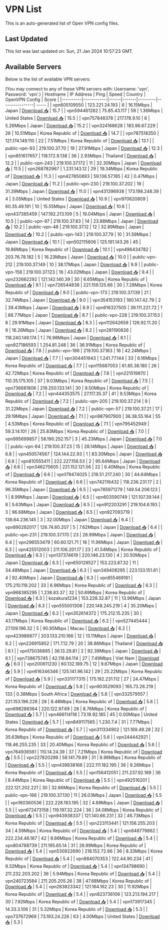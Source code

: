 # VPN List

This is an auto-generated list of Open VPN config files.

## Last Updated

This list was last updated on: Sun, 21 Jan 2024 10:57:23 GMT.

## Available Servers

Below is the list of available VPN servers:

(You may connect to any of these VPN servers with: Username: 'vpn', Password: 'vpn'.)
| Hostname | IP Address | Ping | Speed | Country | OpenVPN Config | Score |
|----------|------------|------|-------|---------|----------------| ----- |
| vpn605109550 | 123.221.24.193 | 8 | 16.15Mbps | Japan | [Download 📥](./configs/server_0_JP.ovpn) | 15.7 |
| vpn594461282 | 75.85.43.117 | 59 | 1.36Mbps | United States | [Download 📥](./configs/server_1_US.ovpn) | 15.5 |
| vpn757848378 | 217.178.9.10 | 8 | 5.26Mbps | Japan | [Download 📥](./configs/server_2_JP.ovpn) | 15.2 |
| vpn324168628 | 183.96.67.229 | 26 | 10.51Mbps | Korea Republic of | [Download 📥](./configs/server_3_KR.ovpn) | 14.7 |
| vpn787518350 | 121.174.149.110 | 22 | 7.51Mbps | Korea Republic of | [Download 📥](./configs/server_4_KR.ovpn) | 13.1 |
| public-vpn-93 | 219.100.37.70 | 19 | 27.91Mbps | Japan | [Download 📥](./configs/server_5_JP.ovpn) | 12.3 |
| vpn851617657 | 118.172.9.138 | 36 | 2.93Mbps | Thailand | [Download 📥](./configs/server_6_TH.ovpn) | 12.2 |
| public-vpn-243 | 219.100.37.172 | 11 | 32.30Mbps | Japan | [Download 📥](./configs/server_7_JP.ovpn) | 11.5 |
| vpn268782967 | 1.231.143.12 | 29 | 19.34Mbps | Korea Republic of | [Download 📥](./configs/server_8_KR.ovpn) | 11.3 |
| vpn427850893 | 59.136.57.185 | 42 | 0.47Mbps | Japan | [Download 📥](./configs/server_9_JP.ovpn) | 11.2 |
| public-vpn-230 | 219.100.37.202 | 19 | 31.39Mbps | Japan | [Download 📥](./configs/server_10_JP.ovpn) | 11.0 |
| vpn431396938 | 173.198.248.39 | 4 | 3.05Mbps | United States | [Download 📥](./configs/server_11_US.ovpn) | 10.9 |
| vpn970620809 | 60.35.49.191 | 10 | 15.55Mbps | Japan | [Download 📥](./configs/server_12_JP.ovpn) | 10.6 |
| vpn437385459 | 147.192.213.109 | 5 | 19.04Mbps | Japan | [Download 📥](./configs/server_13_JP.ovpn) | 10.5 |
| public-vpn-97 | 219.100.37.83 | 14 | 23.88Mbps | Japan | [Download 📥](./configs/server_14_JP.ovpn) | 10.2 |
| public-vpn-48 | 219.100.37.12 | 12 | 32.89Mbps | Japan | [Download 📥](./configs/server_15_JP.ovpn) | 10.2 |
| public-vpn-143 | 219.100.37.79 | 10 | 31.59Mbps | Japan | [Download 📥](./configs/server_16_JP.ovpn) | 10.1 |
| vpn502115606 | 125.191.143.26 | 45 | 19.86Mbps | Korea Republic of | [Download 📥](./configs/server_17_KR.ovpn) | 10.1 |
| vpn496434782 | 203.76.78.182 | 5 | 16.23Mbps | Japan | [Download 📥](./configs/server_18_JP.ovpn) | 10.0 |
| public-vpn-212 | 219.100.37.149 | 10 | 38.17Mbps | Japan | [Download 📥](./configs/server_19_JP.ovpn) | 9.9 |
| public-vpn-158 | 219.100.37.123 | 16 | 43.02Mbps | Japan | [Download 📥](./configs/server_20_JP.ovpn) | 9.4 |
| vpn232682292 | 121.142.140.39 | 30 | 6.65Mbps | Korea Republic of | [Download 📥](./configs/server_21_KR.ovpn) | 9.1 |
| vpn726544838 | 221.159.125.66 | 30 | 7.28Mbps | Korea Republic of | [Download 📥](./configs/server_22_KR.ovpn) | 9.0 |
| public-vpn-173 | 219.100.37.139 | 21 | 32.74Mbps | Japan | [Download 📥](./configs/server_23_JP.ovpn) | 9.0 |
| vpn354153193 | 180.147.42.79 | 2 | 39.43Mbps | Japan | [Download 📥](./configs/server_24_JP.ovpn) | 8.9 |
| vpn616327505 | 39.111.221.72 | 1 | 88.77Mbps | Japan | [Download 📥](./configs/server_25_JP.ovpn) | 8.7 |
| public-vpn-228 | 219.100.37.153 | 8 | 29.91Mbps | Japan | [Download 📥](./configs/server_26_JP.ovpn) | 8.3 |
| vpn112642659 | 126.92.11.20 | 9 | 16.26Mbps | Japan | [Download 📥](./configs/server_27_JP.ovpn) | 8.2 |
| vpn281190826 | 118.240.149.174 | 1 | 76.98Mbps | Japan | [Download 📥](./configs/server_28_JP.ovpn) | 8.1 |
| vpn927186593 | 1.254.81.248 | 36 | 36.91Mbps | Korea Republic of | [Download 📥](./configs/server_29_KR.ovpn) | 7.8 |
| public-vpn-186 | 219.100.37.163 | 16 | 42.24Mbps | Japan | [Download 📥](./configs/server_30_JP.ovpn) | 7.7 |
| vpn304451943 | 1.241.77.144 | 33 | 6.16Mbps | Korea Republic of | [Download 📥](./configs/server_31_KR.ovpn) | 7.7 |
| vpn115687053 | 61.85.38.180 | 26 | 42.72Mbps | Korea Republic of | [Download 📥](./configs/server_32_KR.ovpn) | 7.6 |
| vpn221519870 | 110.35.175.105 | 37 | 9.03Mbps | Korea Republic of | [Download 📥](./configs/server_33_KR.ovpn) | 7.5 |
| vpn736681806 | 219.250.133.141 | 30 | 9.50Mbps | Korea Republic of | [Download 📥](./configs/server_34_KR.ovpn) | 7.2 |
| vpn444353575 | 27.117.35.37 | 41 | 9.53Mbps | Korea Republic of | [Download 📥](./configs/server_35_KR.ovpn) | 7.2 |
| public-vpn-205 | 219.100.37.214 | 9 | 31.22Mbps | Japan | [Download 📥](./configs/server_36_JP.ovpn) | 7.2 |
| public-vpn-57 | 219.100.37.21 | 17 | 29.19Mbps | Japan | [Download 📥](./configs/server_37_JP.ovpn) | 7.1 |
| vpn987907900 | 36.38.55.164 | 55 | 4.53Mbps | Korea Republic of | [Download 📥](./configs/server_38_KR.ovpn) | 7.1 |
| vpn795452949 | 59.3.14.101 | 26 | 25.83Mbps | Korea Republic of | [Download 📥](./configs/server_39_KR.ovpn) | 7.0 |
| vpn995699857 | 58.190.252.157 | 3 | 45.23Mbps | Japan | [Download 📥](./configs/server_40_JP.ovpn) | 7.0 |
| public-vpn-64 | 219.100.37.23 | 15 | 28.14Mbps | Japan | [Download 📥](./configs/server_41_JP.ovpn) | 6.8 |
| vpn450574567 | 124.144.22.93 | 1 | 83.30Mbps | Japan | [Download 📥](./configs/server_42_JP.ovpn) | 6.8 |
| vpn810555411 | 222.227.156.53 | 2 | 95.64Mbps | Japan | [Download 📥](./configs/server_43_JP.ovpn) | 6.6 |
| vpn346275605 | 221.152.121.56 | 22 | 6.40Mbps | Korea Republic of | [Download 📥](./configs/server_44_KR.ovpn) | 6.6 |
| vpn179474025 | 218.51.217.240 | 30 | 44.64Mbps | Korea Republic of | [Download 📥](./configs/server_45_KR.ovpn) | 6.6 |
| vpn742116432 | 118.236.231.17 | 2 | 96.35Mbps | Japan | [Download 📥](./configs/server_46_JP.ovpn) | 6.5 |
| vpn785971279 | 149.54.206.123 | 1 | 8.99Mbps | Japan | [Download 📥](./configs/server_47_JP.ovpn) | 6.5 |
| vpn603590749 | 121.107.39.144 | 8 | 5.63Mbps | Japan | [Download 📥](./configs/server_48_JP.ovpn) | 6.5 |
| vpn912203291 | 219.104.6.193 | 3 | 96.68Mbps | Japan | [Download 📥](./configs/server_49_JP.ovpn) | 6.5 |
| vpn927093719 | 138.64.236.145 | 3 | 32.00Mbps | Japan | [Download 📥](./configs/server_50_JP.ovpn) | 6.4 |
| vpn890282017 | 126.74.60.207 | 5 | 7.62Mbps | Japan | [Download 📥](./configs/server_51_JP.ovpn) | 6.4 |
| public-vpn-231 | 219.100.37.170 | 23 | 28.99Mbps | Japan | [Download 📥](./configs/server_52_JP.ovpn) | 6.4 |
| vpn296553479 | 60.60.121.71 | 18 | 11.96Mbps | Japan | [Download 📥](./configs/server_53_JP.ovpn) | 6.3 |
| vpn425512003 | 211.106.201.17 | 23 | 41.54Mbps | Korea Republic of | [Download 📥](./configs/server_54_KR.ovpn) | 6.3 |
| vpn137374619 | 220.146.23.130 | 4 | 20.50Mbps | Japan | [Download 📥](./configs/server_55_JP.ovpn) | 6.3 |
| vpn650129527 | 153.223.87.32 | 11 | 34.48Mbps | Japan | [Download 📥](./configs/server_56_JP.ovpn) | 6.3 |
| vpn349408295 | 223.133.151.61 | 4 | 92.40Mbps | Japan | [Download 📥](./configs/server_57_JP.ovpn) | 6.3 |
| vpn855469161 | 175.210.119.202 | 33 | 6.96Mbps | Korea Republic of | [Download 📥](./configs/server_58_KR.ovpn) | 6.3 |
| vpn968385295 | 1.238.83.37 | 32 | 50.69Mbps | Korea Republic of | [Download 📥](./configs/server_59_KR.ovpn) | 6.3 |
| kozakura1234 | 153.228.32.87 | 11 | 13.96Mbps | Japan | [Download 📥](./configs/server_60_JP.ovpn) | 6.3 |
| vpn555001308 | 220.148.245.219 | 4 | 35.20Mbps | Japan | [Download 📥](./configs/server_61_JP.ovpn) | 6.2 |
| vpn352614372 | 175.212.15.235 | 30 | 43.17Mbps | Korea Republic of | [Download 📥](./configs/server_62_KR.ovpn) | 6.2 |
| vpn527445444 | 27.109.196.32 | 5 | 90.95Mbps | Macau | [Download 📥](./configs/server_63_MO.ovpn) | 6.2 |
| vpn423986877 | 203.133.210.166 | 12 | 13.11Mbps | Japan | [Download 📥](./configs/server_64_JP.ovpn) | 6.2 |
| vpn226915852 | 171.7.12.79 | 20 | 38.86Mbps | Thailand | [Download 📥](./configs/server_65_TH.ovpn) | 6.1 |
| vpn175036895 | 36.13.29.81 | 2 | 92.39Mbps | Japan | [Download 📥](./configs/server_66_JP.ovpn) | 6.1 |
| vpn738675745 | 42.118.84.114 | 27 | 7.49Mbps | Viet Nam | [Download 📥](./configs/server_67_VN.ovpn) | 6.0 |
| vpn200611230 | 60.132.189.75 | 12 | 9.67Mbps | Japan | [Download 📥](./configs/server_68_JP.ovpn) | 5.9 |
| vpn616346346 | 125.141.96.142 | 29 | 25.22Mbps | Korea Republic of | [Download 📥](./configs/server_69_KR.ovpn) | 5.9 |
| vpn331177315 | 175.192.231.112 | 27 | 24.47Mbps | Korea Republic of | [Download 📥](./configs/server_70_KR.ovpn) | 5.8 |
| vpn903529093 | 165.73.28.219 | 133 | 0.38Mbps | South Africa | [Download 📥](./configs/server_71_ZA.ovpn) | 5.8 |
| vpn332579557 | 221.153.196.226 | 28 | 8.48Mbps | Korea Republic of | [Download 📥](./configs/server_72_KR.ovpn) | 5.8 |
| vpn698288364 | 220.122.97.69 | 28 | 8.76Mbps | Korea Republic of | [Download 📥](./configs/server_73_KR.ovpn) | 5.7 |
| vpn466114118 | 73.19.92.185 | 45 | 0.00Mbps | United States | [Download 📥](./configs/server_74_US.ovpn) | 5.7 |
| vpn849117565 | 1.230.7.4 | 31 | 7.77Mbps | Korea Republic of | [Download 📥](./configs/server_75_KR.ovpn) | 5.7 |
| vpn311334902 | 121.169.49.28 | 32 | 35.63Mbps | Korea Republic of | [Download 📥](./configs/server_76_KR.ovpn) | 5.6 |
| vpn244442921 | 118.46.255.235 | 33 | 20.40Mbps | Korea Republic of | [Download 📥](./configs/server_77_KR.ovpn) | 5.6 |
| vpn764936561 | 110.14.24.39 | 37 | 7.21Mbps | Korea Republic of | [Download 📥](./configs/server_78_KR.ovpn) | 5.5 |
| vpn227820299 | 58.141.79.89 | 31 | 8.96Mbps | Korea Republic of | [Download 📥](./configs/server_79_KR.ovpn) | 5.5 |
| vpn439838168 | 222.111.182.195 | 36 | 9.26Mbps | Korea Republic of | [Download 📥](./configs/server_80_KR.ovpn) | 5.5 |
| vpn156412051 | 211.237.92.169 | 36 | 8.44Mbps | Korea Republic of | [Download 📥](./configs/server_81_KR.ovpn) | 5.5 |
| vpn492516201 | 222.121.202.221 | 30 | 32.66Mbps | Korea Republic of | [Download 📥](./configs/server_82_KR.ovpn) | 5.5 |
| public-vpn-166 | 219.100.37.130 | 11 | 26.03Mbps | Japan | [Download 📥](./configs/server_83_JP.ovpn) | 5.5 |
| vpn160360536 | 222.228.193.195 | 32 | 4.89Mbps | Japan | [Download 📥](./configs/server_84_JP.ovpn) | 5.5 |
| vpn672473158 | 119.197.32.224 | 36 | 34.08Mbps | Korea Republic of | [Download 📥](./configs/server_85_KR.ovpn) | 5.5 |
| vpn943938337 | 121.140.66.231 | 32 | 46.73Mbps | Korea Republic of | [Download 📥](./configs/server_86_KR.ovpn) | 5.5 |
| vpn223113441 | 121.156.255.203 | 34 | 4.59Mbps | Korea Republic of | [Download 📥](./configs/server_87_KR.ovpn) | 5.4 |
| vpn648779862 | 222.234.46.167 | 42 | 8.86Mbps | Korea Republic of | [Download 📥](./configs/server_88_KR.ovpn) | 5.4 |
| vpn804788739 | 211.195.65.14 | 31 | 26.99Mbps | Korea Republic of | [Download 📥](./configs/server_89_KR.ovpn) | 5.4 |
| vpn530922690 | 218.152.72.66 | 36 | 8.33Mbps | Korea Republic of | [Download 📥](./configs/server_90_KR.ovpn) | 5.4 |
| vpn884070353 | 122.44.90.234 | 41 | 9.32Mbps | Korea Republic of | [Download 📥](./configs/server_91_KR.ovpn) | 5.4 |
| vpn134798690 | 211.232.203.202 | 36 | 5.94Mbps | Korea Republic of | [Download 📥](./configs/server_92_KR.ovpn) | 5.4 |
| vpn240723584 | 211.205.205.26 | 38 | 47.68Mbps | Korea Republic of | [Download 📥](./configs/server_93_KR.ovpn) | 5.4 |
| vpn283823342 | 121.164.162.23 | 30 | 11.92Mbps | Korea Republic of | [Download 📥](./configs/server_94_KR.ovpn) | 5.4 |
| vpn823736106 | 123.213.194.217 | 30 | 7.92Mbps | Korea Republic of | [Download 📥](./configs/server_95_KR.ovpn) | 5.4 |
| vpn173917345 | 14.33.3.106 | 31 | 5.32Mbps | Korea Republic of | [Download 📥](./configs/server_96_KR.ovpn) | 5.3 |
| vpn737672969 | 73.193.24.226 | 63 | 4.00Mbps | United States | [Download 📥](./configs/server_97_US.ovpn) | 5.3 |
